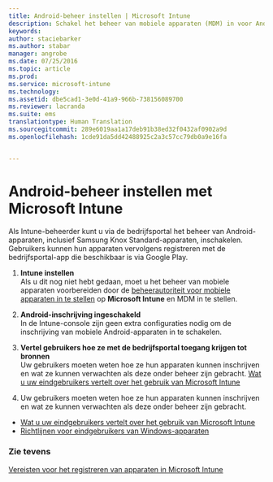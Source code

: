 ```yaml
---
title: Android-beheer instellen | Microsoft Intune
description: Schakel het beheer van mobiele apparaten (MDM) in voor Android- en KNOX Standard-apparaten met Microsoft Intune.
keywords: 
author: staciebarker
ms.author: stabar
manager: angrobe
ms.date: 07/25/2016
ms.topic: article
ms.prod: 
ms.service: microsoft-intune
ms.technology: 
ms.assetid: dbe5cad1-3e0d-41a9-966b-738156089700
ms.reviewer: lacranda
ms.suite: ems
translationtype: Human Translation
ms.sourcegitcommit: 289e6019aa1a17deb91b38ed32f0432af0902a9d
ms.openlocfilehash: 1cde91da5dd42488925c2a3c57cc79db0a9e16fa


---
```


# <a name="set-up-android-device-management"></a>Android-beheer instellen met Microsoft Intune
Als Intune-beheerder kunt u via de bedrijfsportal het beheer van Android-apparaten, inclusief Samsung Knox Standard-apparaten, inschakelen. Gebruikers kunnen hun apparaten vervolgens registreren met de bedrijfsportal-app die beschikbaar is via Google Play.

1.  **Intune instellen**<br>
    Als u dit nog niet hebt gedaan, moet u het beheer van mobiele apparaten voorbereiden door de [beheerautoriteit voor mobiele apparaten in te stellen](prerequisites-for-enrollment.md#set-mobile-device-management-authority) op **Microsoft Intune** en MDM in te stellen.

2.  **Android-inschrijving ingeschakeld**<br>
    In de Intune-console zijn geen extra configuraties nodig om de inschrijving van mobiele Android-apparaten in te schakelen.

3.  **Vertel gebruikers hoe ze met de bedrijfsportal toegang krijgen tot bronnen**<br>
    Uw gebruikers moeten weten hoe ze hun apparaten kunnen inschrijven en wat ze kunnen verwachten als deze onder beheer zijn gebracht. [Wat u uw eindgebruikers vertelt over het gebruik van Microsoft Intune](what-to-tell-your-end-users-about-using-microsoft-intune.md)

4.  Uw gebruikers moeten weten hoe ze hun apparaten kunnen inschrijven en wat ze kunnen verwachten als deze onder beheer zijn gebracht.
  - [Wat u uw eindgebruikers vertelt over het gebruik van Microsoft Intune](what-to-tell-your-end-users-about-using-microsoft-intune.md)
  - [Richtlijnen voor eindgebruikers van Windows-apparaten](../enduser/using-your-android-device-with-intune.md)

### <a name="see-also"></a>Zie tevens
[Vereisten voor het registreren van apparaten in Microsoft Intune](prerequisites-for-enrollment.md)



<!--HONumber=Nov16_HO1-->


